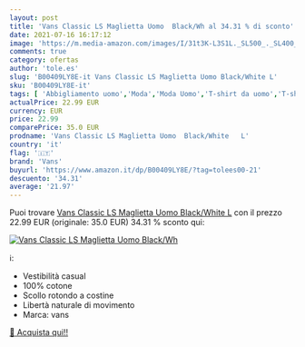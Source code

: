 ```yaml
---
layout: post
title: 'Vans Classic LS Maglietta Uomo  Black/Wh al 34.31 % di sconto'
date: 2021-07-16 16:17:12
image: 'https://m.media-amazon.com/images/I/31t3K-L3S1L._SL500_._SL400_.jpg'
comments: true
category: ofertas
author: 'tole.es'
slug: 'B00409LY8E-it Vans Classic LS Maglietta Uomo Black/White L'
sku: 'B00409LY8E-it'
tags: [ 'Abbigliamento uomo','Moda','Moda Uomo','T-shirt da uomo','T-shirt, polo e camicie da uomo','vans', ]
actualPrice: 22.99 EUR
currency: EUR
price: 22.99
comparePrice: 35.0 EUR
prodname: 'Vans Classic LS Maglietta Uomo  Black/White   L'
country: 'it'
flag: '🇮🇹'
brand: 'Vans'
buyurl: 'https://www.amazon.it/dp/B00409LY8E/?tag=tolees00-21'
descuento: '34.31'
average: '21.97'
---
```


Puoi trovare [Vans Classic LS Maglietta Uomo  Black/White   L](https://www.amazon.it/dp/B00409LY8E/?tag=tolees00-21) con il prezzo 22.99 EUR (originale: 35.0 EUR) 34.31 % sconto qui:

[![Vans Classic LS Maglietta Uomo  Black/Wh](https://m.media-amazon.com/images/I/31t3K-L3S1L._SL500_._SL400_.jpg)](https://www.amazon.it/dp/B00409LY8E/?tag=tolees00-21)

ℹ️:

- Vestibilità casual
- 100% cotone
- Scollo rotondo a costine
- Libertà naturale di movimento
- Marca: vans

[🛒 Acquista qui!!](https://www.amazon.it/dp/B00409LY8E/?tag=tolees00-21)
